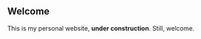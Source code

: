 <div id='home'>
  
## Welcome

This is my personal website, **under construction**. Still, welcome.

</div>
